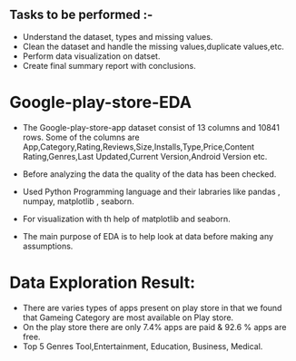

## Tasks to be performed :-

* Understand the dataset, types and missing values.
* Clean the dataset and handle the missing values,duplicate values,etc.
* Perform data visualization on datset.
* Create final summary report with conclusions.

# Google-play-store-EDA

* The Google-play-store-app dataset consist of 13 columns and 10841 rows. Some of the columns are App,Category,Rating,Reviews,Size,Installs,Type,Price,Content             Rating,Genres,Last Updated,Current Version,Android Version etc.

* Before analyzing the data the quality of the data has been checked.

* Used Python Programming language and their labraries like pandas , numpay, matplotlib , seaborn.

* For visualization with th help of matplotlib and seaborn.

* The main purpose of EDA is to help look at data before making any assumptions.

# Data Exploration Result:

* There are varies types of apps present on play store in that we found that Gameing Category are most available on Play store.
* On the play store there are only 7.4% apps are paid & 92.6 % apps are free.
* Top 5 Genres Tool,Entertainment, Education, Business, Medical.	
